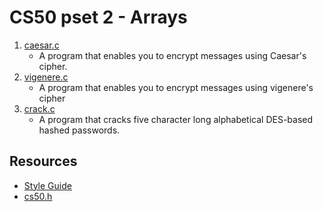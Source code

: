 # CS50 pset 2 - Arrays

1. [caesar.c](https://github.com/CalvinChe/CS50/blob/master/pset2/caesar.c)
    * A program that enables you to encrypt messages using Caesar's cipher.
2. [vigenere.c](https://github.com/CalvinChe/CS50/blob/master/pset2/vigenere.c)
    * A program that enables you to encrypt messages using vigenere's cipher
3. [crack.c](https://github.com/CalvinChe/CS50/blob/master/pset2/crack.c)
    * A program that cracks five character long alphabetical DES-based hashed passwords.
## Resources
* [Style Guide](https://cs50.readthedocs.io/style/c/)
* [cs50.h](https://cs50.readthedocs.io/library/c/)